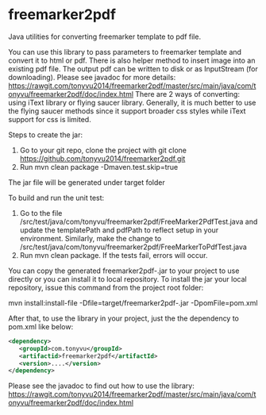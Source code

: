 # freemarker2pdf
Java utilities for converting freemarker template to pdf file.

You can use this library to pass parameters to freemarker template and convert it to html or pdf. There is also helper method to insert image into an existing pdf file. The output pdf can be written to disk or as InputStream (for downloading). Please see javadoc for more details: https://rawgit.com/tonyvu2014/freemarker2pdf/master/src/main/java/com/tonyvu/freemarker2pdf/doc/index.html
There are 2 ways of converting: using iText library or flying saucer library. Generally, it is much better to use the flying saucer methods since it support broader css styles while iText support for css is limited.

Steps to create the jar:

   1. Go to your git repo, clone the project with git clone https://github.com/tonyvu2014/freemarker2pdf.git
   2. Run mvn clean package -Dmaven.test.skip=true

   The jar file will be generated under target folder
   
To build and run the unit test: 

   1. Go to the file /src/test/java/com/tonyvu/freemarker2pdf/FreeMarker2PdfTest.java and update the templatePath and pdfPath to reflect setup in your environment.
   Similarly, make the change to /src/test/java/com/tonyvu/freemarker2pdf/FreeMarkerToPdfTest.java
   2. Run mvn clean package. If the tests fail, errors will occur.

You can copy the generated freemarker2pdf-<version>.jar to your project to use directly or you can install it to local repository. To install the jar your local repository, issue this command from the project root folder:

   mvn install:install-file -Dfile=target/freemarker2pdf-<version>.jar -DpomFile=pom.xml
   
After that, to use the library in your project, just the the dependency to pom.xml like below:
   
   ```xml
   <dependency>
      <groupId>com.tonyvu</groupId>
      <artifactid>freemarker2pdf</artifactId>
      <version>....</version>
   </dependency>
   ```
Please see the javadoc to find out how to use the library:
https://rawgit.com/tonyvu2014/freemarker2pdf/master/src/main/java/com/tonyvu/freemarker2pdf/doc/index.html
   

